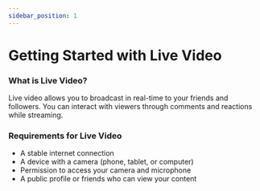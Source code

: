 ```yaml
---
sidebar_position: 1
---
```


# Getting Started with Live Video


### What is Live Video?

Live video allows you to broadcast in real-time to your friends and followers. You can interact with viewers through comments and reactions while streaming.

### Requirements for Live Video

- A stable internet connection
- A device with a camera (phone, tablet, or computer)
- Permission to access your camera and microphone
- A public profile or friends who can view your content